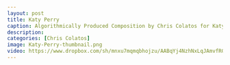 ```yaml
---
layout: post
title: Katy Perry
caption: Algorithmically Produced Composition by Chris Colatos for Katy Perry and Vogue
description: 
categories: [Chris Colatos]
image: Katy-Perry-thumbnail.png
video: https://www.dropbox.com/sh/mnxu7mqmqbhojzu/AABqYj4NzhNxLqJAmvfRGaJka/KATYPERRY_VOGUEIT.mov?dl=1
---
```

